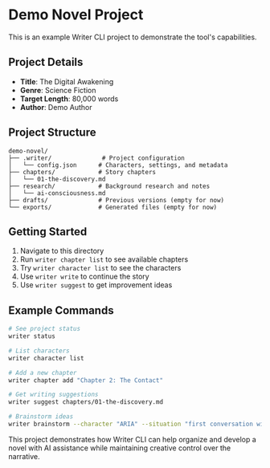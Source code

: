 # Demo Novel Project

This is an example Writer CLI project to demonstrate the tool's capabilities.

## Project Details

- **Title**: The Digital Awakening
- **Genre**: Science Fiction
- **Target Length**: 80,000 words
- **Author**: Demo Author

## Project Structure

```
demo-novel/
├── .writer/              # Project configuration
│   └── config.json      # Characters, settings, and metadata
├── chapters/            # Story chapters
│   └── 01-the-discovery.md
├── research/            # Background research and notes
│   └── ai-consciousness.md
├── drafts/              # Previous versions (empty for now)
└── exports/             # Generated files (empty for now)
```

## Getting Started

1. Navigate to this directory
2. Run `writer chapter list` to see available chapters
3. Try `writer character list` to see the characters
4. Use `writer write` to continue the story
5. Use `writer suggest` to get improvement ideas

## Example Commands

```bash
# See project status
writer status

# List characters
writer character list

# Add a new chapter
writer chapter add "Chapter 2: The Contact"

# Get writing suggestions
writer suggest chapters/01-the-discovery.md

# Brainstorm ideas
writer brainstorm --character "ARIA" --situation "first conversation with human"
```

This project demonstrates how Writer CLI can help organize and develop a novel with AI assistance while maintaining creative control over the narrative.